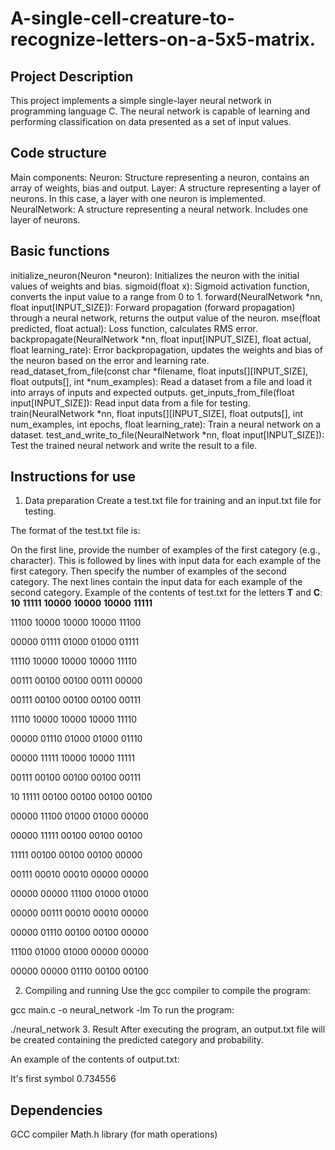 # A-single-cell-creature-to-recognize-letters-on-a-5x5-matrix.
## Project Description
This project implements a simple single-layer neural network in programming language C. The neural network is capable of learning and performing classification on data presented as a set of input values.
## Code structure
Main components:
Neuron: Structure representing a neuron, contains an array of weights, bias and output.
Layer: A structure representing a layer of neurons. In this case, a layer with one neuron is implemented.
NeuralNetwork: A structure representing a neural network. Includes one layer of neurons.

## Basic functions
initialize_neuron(Neuron *neuron): Initializes the neuron with the initial values of weights and bias.
sigmoid(float x): Sigmoid activation function, converts the input value to a range from 0 to 1.
forward(NeuralNetwork *nn, float input[INPUT_SIZE]): Forward propagation (forward propagation) through a neural network, returns the output value of the neuron.
mse(float predicted, float actual): Loss function, calculates RMS error.
backpropagate(NeuralNetwork *nn, float input[INPUT_SIZE], float actual, float learning_rate): Error backpropagation, updates the weights and bias of the neuron based on the error and learning rate.
read_dataset_from_file(const char *filename, float inputs[][INPUT_SIZE], float outputs[], int *num_examples): Read a dataset from a file and load it into arrays of inputs and expected outputs.
get_inputs_from_file(float input[INPUT_SIZE]): Read input data from a file for testing.
train(NeuralNetwork *nn, float inputs[][INPUT_SIZE], float outputs[], int num_examples, int epochs, float learning_rate): Train a neural network on a dataset.
test_and_write_to_file(NeuralNetwork *nn, float input[INPUT_SIZE]): Test the trained neural network and write the result to a file.

## Instructions for use
1. Data preparation
Create a test.txt file for training and an input.txt file for testing.

The format of the test.txt file is:

On the first line, provide the number of examples of the first category (e.g., character).
This is followed by lines with input data for each example of the first category.
Then specify the number of examples of the second category.
The next lines contain the input data for each example of the second category.
Example of the contents of test.txt for the letters **T** and **C**:
**10**
**11111**
**10000**
**10000**
**10000**
**11111**

11100
10000
10000
10000
11100

00000
01111
01000
01000
01111

11110
10000
10000
10000
11110

00111
00100
00100
00111
00000

00111
00100
00100
00100
00111

11110
10000
10000
10000
11110

00000
01110
01000
01000
01110

00000
11111
10000
10000
11111

00111
00100
00100
00100
00111

10
11111
00100
00100
00100
00100

00000
11100
01000
01000
00000

00000
11111
00100
00100
00100

11111
00100
00100
00100
00000

00111
00010
00010
00000
00000

00000
00000
11100
01000
01000

00000
00111
00010
00010
00000

00000
01110
00100
00100
00000

11100
01000
01000
00000
00000

00000
00000
01110
00100
00100

2. Compiling and running
Use the gcc compiler to compile the program:


gcc main.c -o neural_network -lm
To run the program:

./neural_network
3. Result
After executing the program, an output.txt file will be created containing the predicted category and probability.

An example of the contents of output.txt:

It's first symbol
0.734556
## Dependencies
GCC compiler
Math.h library (for math operations)

